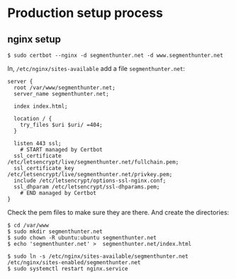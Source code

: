 # Production setup process

## nginx setup

`$ sudo certbot --nginx -d segmenthunter.net -d www.segmenthunter.net`

In, `/etc/nginx/sites-available` add a file `segmenthunter.net`:

```
server {
  root /var/www/segmenthunter.net;
  server_name segmenthunter.net;

  index index.html;

  location / {
    try_files $uri $uri/ =404;
  }

  listen 443 ssl;
 	# START managed by Certbot
  ssl_certificate /etc/letsencrypt/live/segmenthunter.net/fullchain.pem;
  ssl_certificate_key /etc/letsencrypt/live/segmenthunter.net/privkey.pem;
  include /etc/letsencrypt/options-ssl-nginx.conf;
  ssl_dhparam /etc/letsencrypt/ssl-dhparams.pem;
 	# END managed by Certbot
}
```

Check the pem files to make sure they are there.
And create the directories:

```
$ cd /var/www
$ sudo mkdir segmenthunter.net
$ sudo chown -R ubuntu:ubuntu segmenthunter.net
$ echo 'segmenthunter.net' >  segmenthunter.net/index.html
```

```
$ sudo ln -s /etc/nginx/sites-available/segmenthunter.net /etc/nginx/sites-enabled/segmenthunter.net
$ sudo systemctl restart nginx.service
```
